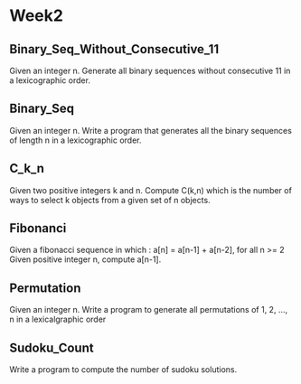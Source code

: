 # Week2
## Binary_Seq_Without_Consecutive_11
Given an integer n.
Generate all binary sequences without consecutive 11 in a lexicographic order.
## Binary_Seq
Given an integer n.
Write a program that generates all the binary sequences of length n in a lexicographic order.
## C_k_n
Given two positive integers k and n. 
Compute C(k,n) which is the number of ways to select k objects from a given set of n objects.
## Fibonanci
Given a fibonacci sequence in which :
a[n] = a[n-1] + a[n-2], for all n >= 2
Given positive integer n, compute a[n-1].
## Permutation
Given an integer n.
Write a program to generate all permutations of 1, 2, ..., n in a lexicalgraphic order
## Sudoku_Count
Write a program to compute the number of sudoku solutions.
